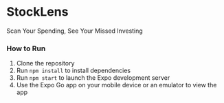 # StockLens
Scan Your Spending, See Your Missed Investing

### How to Run
1. Clone the repository
2. Run `npm install` to install dependencies
3. Run `npm start` to launch the Expo development server
4. Use the Expo Go app on your mobile device or an emulator to view the app
